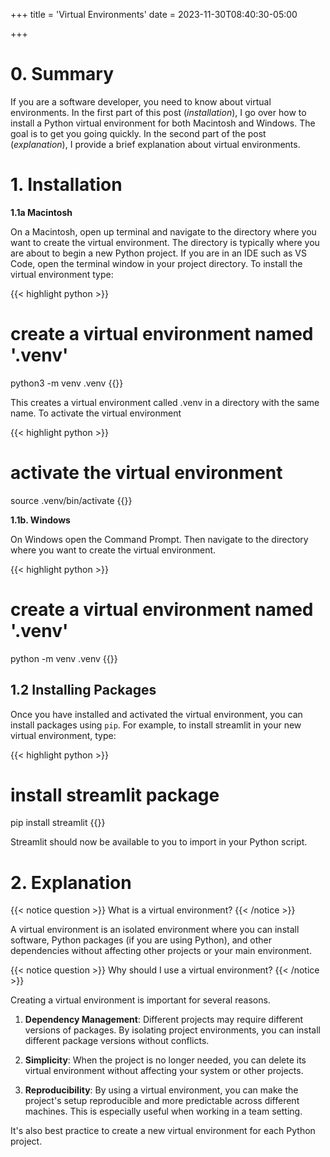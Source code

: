 +++
title = 'Virtual Environments'
date = 2023-11-30T08:40:30-05:00

+++

# 0. Summary
If you are a software developer, you need to know about virtual environments. In the first part of this post (*installation*), I go over how to install a Python virtual environment for both Macintosh and Windows. The goal is to get you going quickly. In the second part of the post (*explanation*), I provide a brief explanation about virtual environments.

# 1. Installation 

**1.1a Macintosh**

On a Macintosh, open up terminal and navigate to the directory where you want to create the virtual environment. The directory is typically where you are about to begin a new Python project. If you are in an IDE such as VS Code, open the terminal window in your project directory. To install the virtual environment type:

{{< highlight python >}}
# create a virtual environment named '.venv'
python3 -m venv .venv
{{</highlight >}}

This creates a virtual environment called .venv in a directory with the same name. To activate the virtual environment

{{< highlight python >}}
# activate the virtual environment
source .venv/bin/activate
{{</highlight >}}

**1.1b. Windows**

On Windows open the Command Prompt. Then navigate to the directory where you want to create the virtual environment.

{{< highlight python >}}
# create a virtual environment named '.venv'
python -m venv .venv
{{</highlight >}}



## 1.2 Installing Packages

Once you have installed and activated the virtual environment, you can install packages using ``pip``. For example, to install streamlit in your new virtual environment, type:

{{< highlight python >}}
# install streamlit package
pip install streamlit
{{</highlight >}}

Streamlit should now be available to you to import in your Python script.


# 2. Explanation

{{< notice question >}}
What is a virtual environment?
{{< /notice >}}

A virtual environment is an isolated environment where you can install software, Python packages (if you are using Python), and other dependencies without affecting other projects or your main environment. 

{{< notice question >}}
Why should I use a virtual environment?
{{< /notice >}}

Creating a virtual environment is important for several reasons. 

1. **Dependency Management**: Different projects may require different versions of packages. By isolating project environments, you can install different package versions without conflicts.

2. **Simplicity**: When the project is no longer needed, you can delete its virtual environment without affecting your system or other projects.

3. **Reproducibility**: By using a virtual environment, you can make the project's setup reproducible and more predictable across different machines. This is especially useful when working in a team setting.

It's also best practice to create a new virtual environment for each Python project.


